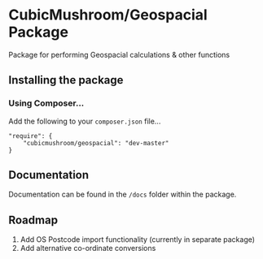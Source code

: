 CubicMushroom/Geospacial Package
==================================

Package for performing Geospacial calculations & other functions


Installing the package
-----------------

### Using Composer...

Add the following to your <code>composer.json</code> file...

    "require": {
        "cubicmushroom/geospacial": "dev-master"
    }


Documentation
-------------

Documentation can be found in the <code>/docs</code> folder within the package.



Roadmap
-------

1. Add OS Postcode import functionality (currently in separate package)
2. Add alternative co-ordinate conversions